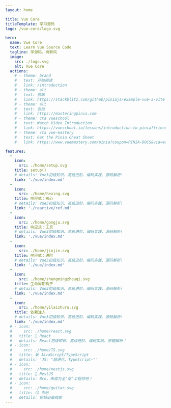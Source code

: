 ```yaml
---
layout: home

title: Vue Core
titleTemplate: 学习源码
logo: /vue-core/logo.svg

hero:
  name: Vue Core
  text: Learn Vue Source Code
  tagline: 学源码、树新风
  image:
    src: ./logo.svg
    alt: Vue Core
  actions:
    # - theme: brand
    #   text: 开始阅读
    #   link: /introduction
    # - theme: alt
    #   text: 前端
    #   link: https://stackblitz.com/github/piniajs/example-vue-3-vite
    # - theme: alt
    #   text: 吉他
    #   link: https://masteringpinia.com
    # - theme: cta vueschool
    #   text: Watch Video Introduction
    #   link: https://vueschool.io/lessons/introduction-to-pinia?friend=vuerouter&utm_source=pinia&utm_medium=link&utm_campaign=homepage
    # - theme: cta vue-mastery
    #   text: Get the Pinia Cheat Sheet
    #   link: https://www.vuemastery.com/pinia?coupon=PINIA-DOCS&via=eduardo

features:
  - 
    icon:
      src: ./home/setup.svg
    title: setup()
    # details: Vue3初级知识、高级进阶、编码实践、源码解析!
    link: './vue/index.md'
  - 
    icon:
      src: ./home/hexing.svg
    title: 响应式：核心
    # details: Vue3初级知识、高级进阶、编码实践、源码解析!
    link: './reactive/ref.md'
  - 
    icon:
      src: ./home/gongju.svg
    title: 响应式：工具
    # details: Vue3初级知识、高级进阶、编码实践、源码解析!
    link: './vue/index.md'
  - 
    icon:
      src: ./home/jinjie.svg
    title: 响应式：进阶
    # details: Vue3初级知识、高级进阶、编码实践、源码解析!
    link: './vue/index.md'
  - 
    icon:
      src: ./home/shengmingzhouqi.svg
    title: 生命周期钩子
    # details: Vue3初级知识、高级进阶、编码实践、源码解析!
    link: './vue/index.md'
  - 
    icon:
      src: ./home/yilaizhuru.svg
    title: 依赖注入
    # details: Vue3初级知识、高级进阶、编码实践、源码解析!
    link: './vue/index.md'
  # - icon:
  #     src: ./home/react.svg
  #   title: 🍋 React
  #   details: React初级知识、高级进阶、编码实践、原理解析！
  # - icon:
  #     src: ./home/TS.svg
  #   title: 🛠️ JavaScript/TypeScript
  #   details: 'JS: "超进化，TypeScript~"'
  # - icon:
  #     src: ./home/nestjs.svg
  #   title: 🦁 NestJS
  #   details: Bro，来成为全‘站’工程师吧！
  # - icon:
  #     src: ./home/guitar.svg
  #   title: 😘 吉他
  #   details: 撩妹必备技能
---
```


<script setup>
// import HomeSponsors from '../.vitepress/theme/components/HomeSponsors.vue'
// import '../.vitepress/theme/styles/home-links.css'
</script>

<!-- <HomeSponsors /> -->
